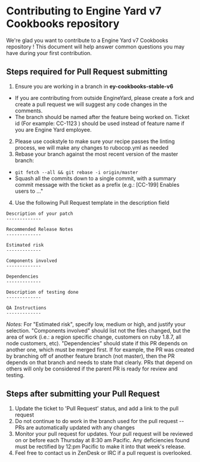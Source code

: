 # Contributing to Engine Yard v7 Cookbooks repository

We're glad you want to contribute to a Engine Yard v7 Cookbooks repository ! This document will help answer common questions you may have during your first contribution.

## Steps required for Pull Request submitting

1. Ensure you are working in a branch in <b>ey-cookbooks-stable-v6</b>
 * If you are contributing from outside EngineYard, please create a fork and create a pull request we will suggest any code changes in the comments.
 * The branch should be named after the feature being worked on. Ticket id (For example: CC-1123 ) should be used instead of feature name if you are Engine Yard employee.
2. Please use cookstyle to make sure your recipe passes the linting process, we will make any changes to rubocop.yml as needed
3. Rebase your branch against the most recent version of the master branch:
  * `git fetch --all && git rebase -i origin/master`
  * Squash all the commits down to a single commit, with a summary commit
    message with the ticket as a prefix
    (e.g.: [CC-199] Enables users to ..."
4. Use the following Pull Request template in the description field

```
Description of your patch
-------------

Recommended Release Notes
-------------

Estimated risk
-------------

Components involved
-------------

Dependencies
-------------

Description of testing done
-------------

QA Instructions
-------------
```

_Notes:_
For "Estimated risk", specify low, medium or high, and justify your selection.
"Components involved" should list not the files changed, but the area of work (i.e.: a region specific change, customers on ruby 1.8.7, all node customers, etc).
"Dependencies" should state if this PR depends on another one, which must be merged first.
If for example, the PR was created by branching off of another feature branch (not master), 
then the PR depends on that branch and needs to state that clearly.
PRs that depend on others will only be considered if the parent PR is ready for review and testing.

## Steps after submitting your Pull Request

1. Update the ticket to 'Pull Request' status, and add a link to the pull
   request
2. Do not continue to do work in the branch used for the pull request -- PRs
   are automatically updated with any changes
3. Monitor your pull request for updates.  Your pull request will be reviewed
   on or before each Thursday at 8:30 am Pacific.  Any deficiencies found must
   be rectified by 12:pm Pacific to make it into that week's release.
4. Feel free to contact us in ZenDesk or IRC if a pull request is overlooked.
